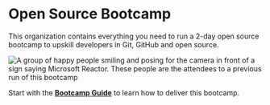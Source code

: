 # Open Source Bootcamp

This organization contains everything you need to run a 2-day open source bootcamp to upskill developers in Git, GitHub and open source.

![A group of happy people smiling and posing for the camera in front of a sign saying Microsoft Reactor. These people are the attendees to a previous run of this bootcamp](https://github.com/open-source-bootcamp/bootcamp-guide/raw/main/img/reactor-bootcamp-aug-2022.jpeg)

Start with the [**Bootcamp Guide**](https://GitHub.com/open-source-bootcamp/bootcamp-guide) to learn how to deliver this bootcamp.
